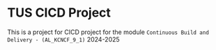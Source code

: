 # TUS CICD Project 

This is a project for CICD project for the module `Continuous Build and Delivery - (AL_KCNCF_9_1)` 2024-2025